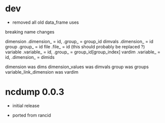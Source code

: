 # dev

* removed all old data_frame uses

breaking name changes


dimension  .dimension_  = id,  .group_ = group_id
dimvals   .dimension_ = id
group    .group_  = id
file      .file_   = id (this should probably be replaced ?)
variable  .variable_ = id, .group_ = group_id[group_index]
vardim    .variable_ = id, .dimension_ = dimids

dimension was dims
dimension_values was dimvals
group was groups
variable_link_dimension was vardim


# ncdump 0.0.3

* initial release

* ported from rancid



